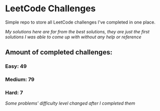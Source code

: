
# LeetCode Challenges

Simple repo to store all LeetCode challenges I've completed in one place.

<i>My solutions here are far from the best solutions, they are just the first solutions I was able to come up with without any help or reference</i>

## Amount of completed challenges:

### Easy: 49

### Medium: 79

### Hard: 7

<i>Some problems' difficulty level changed after I completed them</i>
